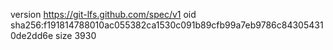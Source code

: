 version https://git-lfs.github.com/spec/v1
oid sha256:f191814788010ac055382ca1530c091b89cfb99a7eb9786c843054310de2dd6e
size 3930
